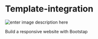 # Template-integration

![enter image description here](https://www.antoineparat.com/img/integration.png)

Build a responsive website with Bootstap
